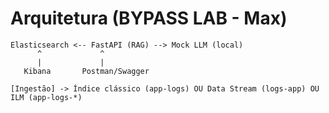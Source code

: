 # Arquitetura (BYPASS LAB - Max)

```
Elasticsearch <-- FastAPI (RAG) --> Mock LLM (local)
      ^             ^
      |             |
   Kibana       Postman/Swagger

[Ingestão] -> Índice clássico (app-logs) OU Data Stream (logs-app) OU ILM (app-logs-*)
```
